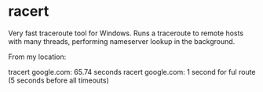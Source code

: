 racert
======

Very fast traceroute tool for Windows. Runs a traceroute to remote hosts
with many threads, performing nameserver lookup in the background.

From my location:

tracert google.com: 65.74 seconds
 racert google.com: 1 second for ful route (5 seconds before all timeouts)
 
